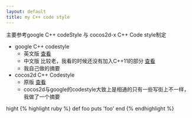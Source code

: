 ```yaml
---
layout: default
title: my C++ code style
---
```


主要参考google C++ codeStyle 与 cocos2d-x C++ Code style制定

- google C++ codestyle
    - 英文版  [查看](https://https://code.google.com/p/google-styleguide/)
    - 中文版 比较老，我看的时候还没有加入C++11的部分 [查看](http://https://github.com/zh-google-styleguide/zh-google-styleguide)
    - 我自己做的摘要 
- cocos2d C++ Codestyle
    - 原版 [查看](http://www.cocos2d-x.org/projects/cocos2d-x/wiki/Cocos2d_C++_Coding_Style)
    - cocos2d与google的codestyle大致上是相通的只有一些写街上不一样，我做了一个摘要 


hight
{% highlight ruby %}
def foo
  puts 'foo'
end
{% endhighlight %}
